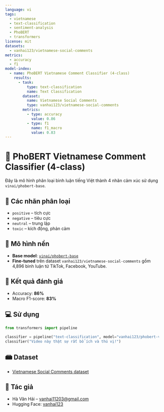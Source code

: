 ```yaml
---
language: vi
tags:
  - vietnamese
  - text-classification
  - sentiment-analysis
  - PhoBERT
  - transformers
license: mit
datasets:
  - vanhai123/vietnamese-social-comments
metrics:
  - accuracy
  - f1
model-index:
  - name: PhoBERT Vietnamese Comment Classifier (4-class)
    results:
      - task:
          type: text-classification
          name: Text Classification
        dataset:
          name: Vietnamese Social Comments
          type: vanhai123/vietnamese-social-comments
        metrics:
          - type: accuracy
            value: 0.86
          - type: f1
            name: f1_macro
            value: 0.83
---
```



# 📄 PhoBERT Vietnamese Comment Classifier (4-class)

Đây là mô hình phân loại bình luận tiếng Việt thành 4 nhãn cảm xúc sử dụng `vinai/phobert-base`.

## 🍿️ Các nhãn phân loại

* `positive` – tích cực
* `negative` – tiêu cực
* `neutral` – trung lập
* `toxic` – kích động, phản cảm

## 🧠 Mô hình nền

* **Base model**: [`vinai/phobert-base`](https://huggingface.co/vinai/phobert-base)
* **Fine-tuned** trên dataset `vanhai123/vietnamese-social-comments` gồm 4,896 bình luận từ TikTok, Facebook, YouTube.

## 🧪 Kết quả đánh giá

* Accuracy: **86%**
* Macro F1-score: **83%**

## 💻 Sử dụng

```python
from transformers import pipeline

classifier = pipeline("text-classification", model="vanhai123/phobert-vi-comment-4class")
classifier("Video này thật sự rất bổ ích và thú vị!")
```

## 📾 Dataset

* [Vietnamese Social Comments dataset](https://huggingface.co/datasets/vanhai123/vietnamese-social-comments)

## 👤 Tác giả

* Hà Văn Hải – [vanhai11203@gmail.com](mailto:vanhai11203@gmail.com)
* Hugging Face: [vanhai123](https://huggingface.co/vanhai123)

##
